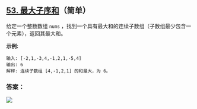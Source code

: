 ## [53. 最大子序和](https://leetcode-cn.com/problems/maximum-subarray/)（简单）

给定一个整数数组 `nums` ，找到一个具有最大和的连续子数组（子数组最少包含一个元素），返回其最大和。

**示例:**

```
输入: [-2,1,-3,4,-1,2,1,-5,4]
输出: 6
解释: 连续子数组 [4,-1,2,1] 的和最大，为 6。
```



### 答案：



![](https://img-blog.csdnimg.cn/20200807155236311.png)

#### 